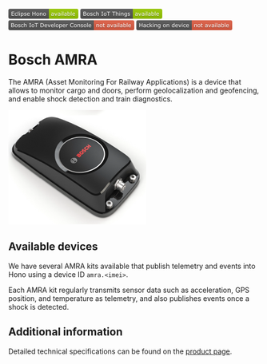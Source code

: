 ![Available in Eclipse Hono](images/shields/Eclipse_Hono-available.png)
![Available in Bosch IoT Things](images/shields/Bosch_IoT_Things-available.png)
![Available in Bosch IoT Developer Console](images/shields/Bosch_IoT_Developer_Console-not_available.png)
![You cannot work directly on this device](images/shields/Hacking_on_device-not_available.png)

# Bosch AMRA

The AMRA (Asset Monitoring For Railway Applications) is a device that allows to monitor cargo and doors, perform geolocalization and geofencing, and enable shock detection and train diagnostics.

![](images/Bosch_AMRA.png)
	
## Available devices

We have several AMRA kits available that publish telemetry and events into Hono using a device ID  `amra.<imei>`.

Each AMRA kit regularly transmits sensor data such as acceleration, GPS position, and temperature as telemetry, and also publishes events once a shock is detected.

## Additional information

Detailed technical specifications can be found on the [product page](http://www.bosch-engineering.de/en/de/einsatzgebiete/schienenfahrzeuge/amra/amra_2.html).